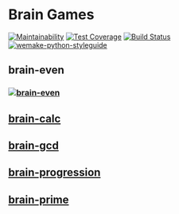 # Brain Games

[![Maintainability](https://api.codeclimate.com/v1/badges/a99a88d28ad37a79dbf6/maintainability)](https://codeclimate.com/github/codeclimate/codeclimate/maintainability)
[![Test Coverage](https://api.codeclimate.com/v1/badges/a99a88d28ad37a79dbf6/test_coverage)](https://codeclimate.com/github/codeclimate/codeclimate/test_coverage)
[![Build Status](https://travis-ci.org/veetors/python-project-lvl1.svg?branch=master)](https://travis-ci.org/veetors/python-project-lvl1)
[![wemake-python-styleguide](https://img.shields.io/badge/style-wemake-000000.svg)](https://github.com/wemake-services/wemake-python-styleguide)

## brain-even
### [![brain-even](https://asciinema.org/a/Qk2g4YCybnR5kc7OAP4lKYIlC.png)](https://asciinema.org/a/Qk2g4YCybnR5kc7OAP4lKYIlC)

## [brain-calc](https://asciinema.org/a/SrhtCNZfgvhLzC7oD9r25r53l)

## [brain-gcd](https://asciinema.org/a/oz7IY14XRSFZUnzHPUKhh8oVb)

## [brain-progression](https://asciinema.org/a/a29Xc1KrPdLIACsqo4xGxcgOC)

## [brain-prime](https://asciinema.org/a/tRS0PhLPkG6RtFKyjcC52pUQf)
